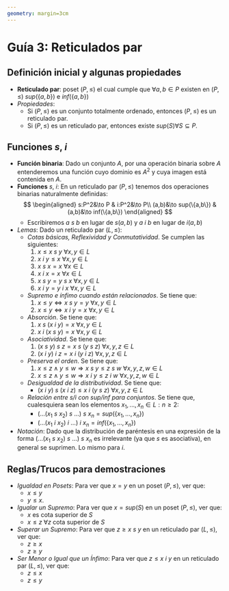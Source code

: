 ```yaml
---
geometry: margin=3cm
---
```


# Guía 3: Reticulados par

## Definición inicial y algunas propiedades

- **Reticulado par**: poset $(P,\leq)$ el cual cumple que $\forall a,b\in P$ existen en $(P,\leq)$ $sup(\{a,b\})$ e $inf(\{a,b\})$
- _Propiedades_:
  - Si $(P,\leq)$ es un conjunto totalmente ordenado, entonces $(P,\leq)$ es un reticulado par.
  - Si $(P,\leq)$ es un reticulado par, entonces existe $sup(S)\forall S\subseteq P$.

## Funciones $s$, $i$

- **Función binaria**: Dado un conjunto $A$, por una operación binaria sobre $A$ entenderemos una función cuyo dominio es $A^2$ y cuya imagen está contenida en $A$.
- **Funciones** $s$, $i$: En un reticulado par $(P,\leq)$ tenemos dos operaciones binarias naturalmente definidas:
  $$
  \begin{aligned}
      s:P^2&\to P & i:P^2&\to P\\
      (a,b)&\to sup(\{a,b\}) & (a,b)&\to inf(\{a,b\})
  \end{aligned}
  $$
  - Escribiremos $a\ s\ b$ en lugar de $s(a,b)$ y $a\ i\ b$ en lugar de $i(a,b)$
- _Lemas_: Dado un reticulado par $(L,\leq)$:
  - _Cotas básicas, Reflexividad y Conmutatividad_. Se cumplen las siguientes:
    1. $x\leq x\ s\ y\ \forall x,y\in L$
    2. $x\ i\ y\leq x\ \forall x,y\in L$
    3. $x\ s\ x=x\ \forall x\in L$
    4. $x\ i\ x=x\ \forall x\in L$
    5. $x\ s\ y = y\ s\ x\ \forall x,y\in L$
    6. $x\ i\ y = y\ i\ x\ \forall x,y\in L$
  - _Supremo e ínfimo cuando están relacionados_. Se tiene que:
    1. $x\leq y\iff x\ s\ y=y\ \forall x,y\in L$
    2. $x\leq y\iff x\ i\ y=x\ \forall x,y\in L$
  - _Absorción_. Se tiene que:
    1. $x\ s\ (x\ i\ y)=x\ \forall x,y\in L$
    2. $x\ i\ (x\ s\ y)=x\ \forall x,y\in L$
  - _Asociatividad_. Se tiene que:
    1.  $(x\ s\ y)\ s\ z=x\ s\ (y\ s\ z)\ \forall x,y,z\in L$
    2.  $(x\ i\ y)\ i\ z=x\ i\ (y\ i\ z)\ \forall x,y,z\in L$
  - _Preserva el orden_. Se tiene que:
    1. $x\leq z\wedge y\leq w\Rightarrow x\ s\ y\leq z\ s\ w\ \forall x,y,z,w\in L$
    2. $x\leq z\wedge y\leq w\Rightarrow x\ i\ y\leq z\ i\ w\ \forall x,y,z,w\in L$
  - _Desigualdad de la distributividad_. Se tiene que:
    - $(x\ i\ y)\ s\ (x\ i\ z)\leq x\ i\ (y\ s\ z)\ \forall x,y,z\in L$
  - _Relación entre s/i con sup/inf para conjuntos_. Se tiene que, cualesquiera sean los elementos $x_1,...,x_n\in L:n\geq 2$:
    - $(...(x_1\ s\ x_2)\ s\ ...)\ s\ x_n=sup(\{x_1,...,x_n\})$
    - $(...(x_1\ i\ x_2)\ i\ ...)\ i\ x_n=inf(\{x_1,...,x_n\})$
- _Notación_: Dado que la distribución de paréntesis en una expresión de la forma $(...(x_1\ s\ x_2)\ s\ ...)\ s\ x_n$ es irrelevante (ya que $s$ es asociativa), en general se suprimen. Lo mismo para $i$.

## Reglas/Trucos para demostraciones

- _Igualdad en Posets_: Para ver que $x=y$ en un poset $(P,\leq)$, ver que:
  - $x\leq y$
  - $y\leq x$.
- _Igualar un Supremo_: Para ver que $x=sup(S)$ en un poset $(P,\leq)$, ver que:
  - $x$ es cota superior de $S$
  - $x\leq z\ \forall z$ cota superior de $S$
- _Superar un Supremo_: Para ver que $z\geq x\ s\ y$ en un reticulado par $(L,\leq)$, ver que:
  - $z\geq x$
  - $z\geq y$
- _Ser Menor o Igual que un Ínfimo_: Para ver que $z\leq x\ i\ y$ en un reticulado par $(L,\leq)$, ver que:
  - $z\leq x$
  - $z\leq y$
